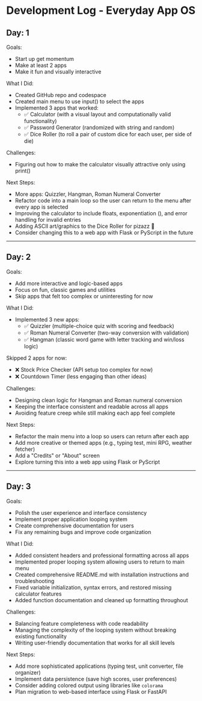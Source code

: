 # Development Log - Everyday App OS

## Day: 1

Goals:
- Start up get momentum
- Make at least 2 apps
- Make it fun and visually interactive

What I Did:
- Created GitHub repo and codespace
- Created main menu to use input() to select the apps
- Implemented 3 apps that worked:
  - ✅ Calculator (with a visual layout and computationally valid functionality)
  - ✅ Password Generator (randomized with string and random)
  - ✅ Dice Roller (to roll a pair of custom dice for each user, per side of die)

Challenges:
- Figuring out how to make the calculator visually attractive only using print()

Next Steps:
- More apps: Quizzler, Hangman, Roman Numeral Converter
- Refactor code into a main loop so the user can return to the menu after every app is selected
- Improving the calculator to include floats, exponentiation (), and error handling for invalid entries
- Adding ASCII art/graphics to the Dice Roller for pizazz 🎲
- Consider changing this to a web app with Flask or PyScript in the future

---

## Day: 2

Goals:
- Add more interactive and logic-based apps
- Focus on fun, classic games and utilities
- Skip apps that felt too complex or uninteresting for now

What I Did:
- Implemented 3 new apps:
  - ✅ Quizzler (multiple-choice quiz with scoring and feedback)
  - ✅ Roman Numeral Converter (two-way conversion with validation)
  - ✅ Hangman (classic word game with letter tracking and win/loss logic)

Skipped 2 apps for now:
- ❌ Stock Price Checker (API setup too complex for now)
- ❌ Countdown Timer (less engaging than other ideas)

Challenges:
- Designing clean logic for Hangman and Roman numeral conversion
- Keeping the interface consistent and readable across all apps
- Avoiding feature creep while still making each app feel complete

Next Steps:
- Refactor the main menu into a loop so users can return after each app
- Add more creative or themed apps (e.g., typing test, mini RPG, weather fetcher)
- Add a "Credits" or "About" screen
- Explore turning this into a web app using Flask or PyScript

---

## Day: 3

Goals:
- Polish the user experience and interface consistency
- Implement proper application looping system
- Create comprehensive documentation for users
- Fix any remaining bugs and improve code organization

What I Did:
- Added consistent headers and professional formatting across all apps
- Implemented proper looping system allowing users to return to main menu
- Created comprehensive README.md with installation instructions and troubleshooting
- Fixed variable initialization, syntax errors, and restored missing calculator features
- Added function documentation and cleaned up formatting throughout

Challenges:
- Balancing feature completeness with code readability
- Managing the complexity of the looping system without breaking existing functionality
- Writing user-friendly documentation that works for all skill levels

Next Steps:
- Add more sophisticated applications (typing test, unit converter, file organizer)
- Implement data persistence (save high scores, user preferences)
- Consider adding colored output using libraries like `colorama`
- Plan migration to web-based interface using Flask or FastAPI
